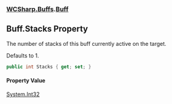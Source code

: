 ### [WCSharp.Buffs](WCSharp.Buffs.md 'WCSharp.Buffs').[Buff](WCSharp.Buffs.Buff.md 'WCSharp.Buffs.Buff')

## Buff.Stacks Property

The number of stacks of this buff currently active on the target.  
  
Defaults to 1.

```csharp
public int Stacks { get; set; }
```

#### Property Value
[System.Int32](https://docs.microsoft.com/en-us/dotnet/api/System.Int32 'System.Int32')